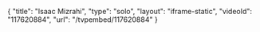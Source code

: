 {
    "title": "Isaac Mizrahi",
    "type": "solo",
    "layout": "iframe-static",
    "videoId": "117620884",
    "url": "\/tvpembed\/117620884"
}